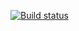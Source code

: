 [![Build status](https://ci.appveyor.com/api/projects/status/ybcsye3l0bl17vec?svg=true)](https://ci.appveyor.com/project/Nolldor1/api-ci-qamid-51)